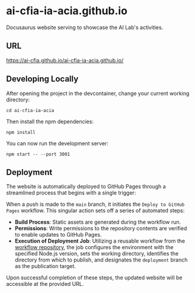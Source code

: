 # ai-cfia-ia-acia.github.io
Docusaurus website serving to showcase the AI Lab's activities.

## URL
https://ai-cfia.github.io/ai-cfia-ia-acia.github.io/

## Developing Locally
After opening the project in the devcontainer, change your current working directory:

`cd ai-cfia-ia-acia`

Then install the npm dependencies:

`npm install`

You can now run the development server:

`npm start -- --port 3001`

## Deployment
The website is automatically deployed to GitHub Pages through a streamlined process that begins with a single trigger:

When a push is made to the `main` branch, it initiates the `Deploy to GitHub Pages` workflow. This singular action sets off a series of automated steps:

- **Build Process**: Static assets are generated during the workflow run.
- **Permissions**: Write permissions to the repository contents are verified to enable updates to GitHub Pages.
- **Execution of Deployment Job**: Utilizing a reusable workflow from the [workflow repository](https://github.com/ai-cfia/github-workflows), the job configures the environment with the specified Node.js version, sets the working directory, identifies the directory from which to publish, and designates the `deployment` branch as the publication target.

Upon successful completion of these steps, the updated website will be accessible at the provided URL.
